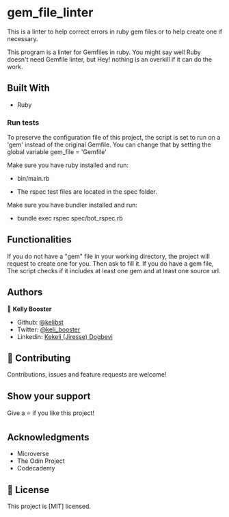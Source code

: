 # gem_file_linter
This is a linter to help correct errors in ruby gem files or to help create one if necessary. 

This program is a linter for Gemfiles in ruby.
  You might say well Ruby doesn't need Gemfile linter,
  but Hey! nothing is an overkill if it can do the work.





## Built With

- Ruby

### Run tests
To preserve the configuration file of this project,
the script is set to run on a 'gem' instead of the  original Gemfile. You can change that by setting the global variable  gem_file = 'Gemfile'

Make sure you have ruby installed and run:
- bin/main.rb  

- The rspec test files are located in the spec folder.

Make sure you have bundler installed and run:
- bundle exec rspec spec/bot_rspec.rb

## Functionalities

If you do not have a "gem" file in your working directory, the project will request to create one for you. Then ask to fill it.
If you do have a gem file, The script checks if it includes at least one gem and at least one source url.




## Authors

👤 **Kelly Booster**

- Github: [@kelibst](https://github.com/kelibst)
- Twitter: [@keli_booster](https://twitter.com/keli_booster)
- Linkedin: [Kekeli (Jiresse) Dogbevi
](https://www.linkedin.com/in/kekeli-dogbevi-958272108/)


## 🤝 Contributing

Contributions, issues and feature requests are welcome!

## Show your support

Give a ⭐️ if you like this project!

## Acknowledgments

- Microverse
- The Odin Project
- Codecademy

## 📝 License

This project is [MIT] licensed.